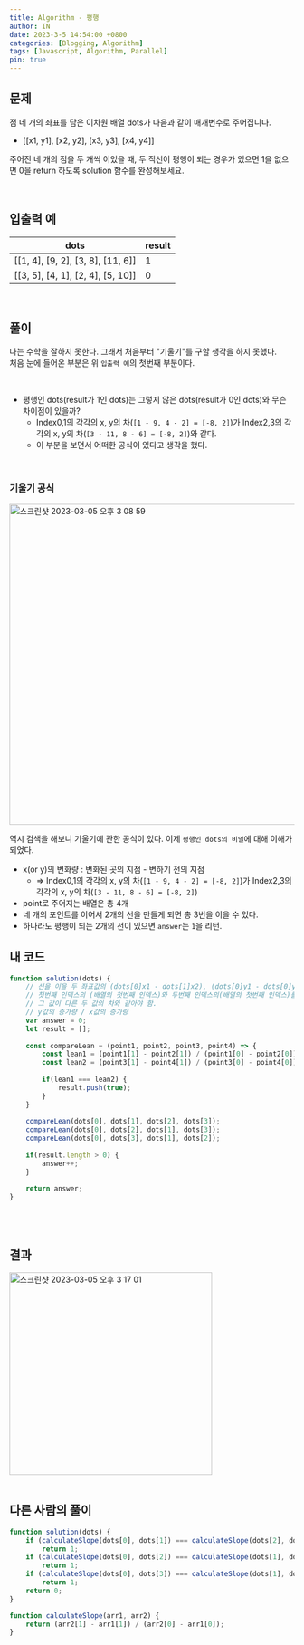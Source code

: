 ```yaml
---
title: Algorithm - 평행
author: IN
date: 2023-3-5 14:54:00 +0800
categories: [Blogging, Algorithm]
tags: [Javascript, Algorithm, Parallel]
pin: true
---
```


## 문제

점 네 개의 좌표를 담은 이차원 배열  dots가 다음과 같이 매개변수로 주어집니다.

- [[x1, y1], [x2, y2], [x3, y3], [x4, y4]]

주어진 네 개의 점을 두 개씩 이었을 때, 두 직선이 평행이 되는 경우가 있으면 1을 없으면 0을 return 하도록 solution 함수를 완성해보세요.

<br />

## 입출력 예

| dots        | result                  |
| -------- | ----------------------- |
| [[1, 4], [9, 2], [3, 8], [11, 6]] | 1   |
| [[3, 5], [4, 1], [2, 4], [5, 10]] | 0 |

<br />

## 풀이
나는 수학을 잘하지 못한다. 그래서 처음부터 "기울기"를 구할 생각을 하지 못했다.
<br />
처음 눈에 들어온 부분은 위 `입출력 예`의 첫번째 부분이다.

<br />

- 평행인 dots(result가 1인 dots)는 그렇지 않은 dots(result가 0인 dots)와 무슨 차이점이 있을까? 
   - Index0,1의 각각의 x, y의 차(`[1 - 9, 4 - 2] = [-8, 2]`)가 Index2,3의 각각의 x, y의 차(`[3 - 11, 8 - 6] = [-8, 2]`)와 같다.
   - 이 부분을 보면서 어떠한 공식이 있다고 생각을 했다.

<br />

### 기울기 공식
<img width="567" alt="스크린샷 2023-03-05 오후 3 08 59" src="https://user-images.githubusercontent.com/65399118/222944610-9407806d-c8b2-4597-a651-db6228f0d716.png">

역시 검색을 해보니 기울기에 관한 공식이 있다. 이제 `평행인 dots의 비밀`에 대해 이해가 되었다.
<br />
- x(or y)의 변화량 : 변화된 곳의 지점 - 변하기 전의 지점
   - => Index0,1의 각각의 x, y의 차(`[1 - 9, 4 - 2] = [-8, 2]`)가 Index2,3의 각각의 x, y의 차(`[3 - 11, 8 - 6] = [-8, 2]`)
- point로 주어지는 배열은 총 4개
- 네 개의 포인트를 이어서 2개의 선을 만들게 되면 총 3번을 이을 수 있다.
- 하나라도 평행이 되는 2개의 선이 있으면 `answer`는 `1`을 리턴.


## 내 코드

```js
function solution(dots) {
    // 선을 이을 두 좌표값의 (dots[0]x1 - dots[1]x2), (dots[0]y1 - dots[0]y2)의 값이 같아야 한다.
    // 첫번째 인덱스의 (배열의 첫번째 인덱스)와 두번째 인덱스의(배열의 첫번째 인덱스)를 빼서
    // 그 값이 다른 두 값의 차와 같아야 함.
    // y값의 증가량 / x값의 증가량 
    var answer = 0;
    let result = [];
    
    const compareLean = (point1, point2, point3, point4) => {
        const lean1 = (point1[1] - point2[1]) / (point1[0] - point2[0]);
        const lean2 = (point3[1] - point4[1]) / (point3[0] - point4[0]);
        
        if(lean1 === lean2) {
            result.push(true);
        }
    }
    
    compareLean(dots[0], dots[1], dots[2], dots[3]);
    compareLean(dots[0], dots[2], dots[1], dots[3]);
    compareLean(dots[0], dots[3], dots[1], dots[2]);
    
    if(result.length > 0) {
        answer++;
    }
    
    return answer;
}
```

<br />
<br />

## 결과

<img width="358" alt="스크린샷 2023-03-05 오후 3 17 01" src="https://user-images.githubusercontent.com/65399118/222944926-a6cd0573-cd4b-4a9f-800f-321fb2ffddd7.png">

<br />
<br />

## 다른 사람의 풀이

```js
function solution(dots) {
    if (calculateSlope(dots[0], dots[1]) === calculateSlope(dots[2], dots[3]))
        return 1;
    if (calculateSlope(dots[0], dots[2]) === calculateSlope(dots[1], dots[3]))
        return 1;
    if (calculateSlope(dots[0], dots[3]) === calculateSlope(dots[1], dots[2]))
        return 1;
    return 0;
}

function calculateSlope(arr1, arr2) {
    return (arr2[1] - arr1[1]) / (arr2[0] - arr1[0]);
}
```
